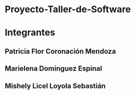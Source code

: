 # Proyecto-Taller-de-Software

# Integrantes

## Patricia Flor Coronación Mendoza
## Marielena Dominguez Espinal
## Mishely Licel Loyola Sebastián